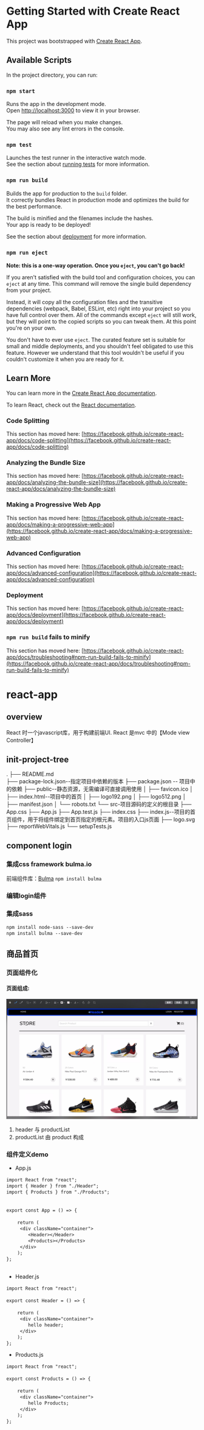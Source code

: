 # Getting Started with Create React App

This project was bootstrapped with [Create React App](https://github.com/facebook/create-react-app).

## Available Scripts

In the project directory, you can run:

### `npm start`

Runs the app in the development mode.\
Open [http://localhost:3000](http://localhost:3000) to view it in your browser.

The page will reload when you make changes.\
You may also see any lint errors in the console.

### `npm test`

Launches the test runner in the interactive watch mode.\
See the section about [running tests](https://facebook.github.io/create-react-app/docs/running-tests) for more information.

### `npm run build`

Builds the app for production to the `build` folder.\
It correctly bundles React in production mode and optimizes the build for the best performance.

The build is minified and the filenames include the hashes.\
Your app is ready to be deployed!

See the section about [deployment](https://facebook.github.io/create-react-app/docs/deployment) for more information.

### `npm run eject`

**Note: this is a one-way operation. Once you `eject`, you can't go back!**

If you aren't satisfied with the build tool and configuration choices, you can `eject` at any time. This command will remove the single build dependency from your project.

Instead, it will copy all the configuration files and the transitive dependencies (webpack, Babel, ESLint, etc) right into your project so you have full control over them. All of the commands except `eject` will still work, but they will point to the copied scripts so you can tweak them. At this point you're on your own.

You don't have to ever use `eject`. The curated feature set is suitable for small and middle deployments, and you shouldn't feel obligated to use this feature. However we understand that this tool wouldn't be useful if you couldn't customize it when you are ready for it.

## Learn More

You can learn more in the [Create React App documentation](https://facebook.github.io/create-react-app/docs/getting-started).

To learn React, check out the [React documentation](https://reactjs.org/).

### Code Splitting

This section has moved here: [https://facebook.github.io/create-react-app/docs/code-splitting](https://facebook.github.io/create-react-app/docs/code-splitting)

### Analyzing the Bundle Size

This section has moved here: [https://facebook.github.io/create-react-app/docs/analyzing-the-bundle-size](https://facebook.github.io/create-react-app/docs/analyzing-the-bundle-size)

### Making a Progressive Web App

This section has moved here: [https://facebook.github.io/create-react-app/docs/making-a-progressive-web-app](https://facebook.github.io/create-react-app/docs/making-a-progressive-web-app)

### Advanced Configuration

This section has moved here: [https://facebook.github.io/create-react-app/docs/advanced-configuration](https://facebook.github.io/create-react-app/docs/advanced-configuration)

### Deployment

This section has moved here: [https://facebook.github.io/create-react-app/docs/deployment](https://facebook.github.io/create-react-app/docs/deployment)

### `npm run build` fails to minify

This section has moved here: [https://facebook.github.io/create-react-app/docs/troubleshooting#npm-run-build-fails-to-minify](https://facebook.github.io/create-react-app/docs/troubleshooting#npm-run-build-fails-to-minify)


# react-app

## overview
React 时一个javascript库，用于构建前端UI.
React 是mvc 中的【Mode view Controller】
## init-project-tree
.
├── README.md           
├── package-lock.json--指定项目中依赖的版本
├── package.json -- 项目中的依赖
├── public--静态资源，无需编译可直接调用使用
│   ├── favicon.ico
│   ├── index.html--项目中的首页
│   ├── logo192.png
│   ├── logo512.png
│   ├── manifest.json
│   └── robots.txt
└── src-项目源码的定义的根目录
    ├── App.css
    ├── App.js
    ├── App.test.js
    ├── index.css
    ├── index.js--项目的首页组件，用于将组件绑定到首页指定的根元素。项目的入口js页面
    ├── logo.svg
    ├── reportWebVitals.js
    └── setupTests.js

## component login
### 集成css framework bulma.io
前端组件库：[Bulma](https://bulma.io/)
`npm install bulma`
### 编辑login组件
### 集成sass 
```
npm install node-sass --save-dev
npm install bulma --save-dev
```


## 商品首页
### 页面组件化
#### 页面组成:
![img](./public/aim/products.png)

1. header 与 productList
2. productList 由 product 构成

### 组件定义demo
* App.js
```
import React from "react";
import { Header } from "./Header";
import { Products } from "./Products";


export const App = () => {

    return (
     <div className="container">
        <Header></Header>
        <Products></Products>
     </div>
    );
};


```

* Header.js
```
import React from "react";

export const Header = () => {

    return (
     <div className="container">
        hello header;
     </div>
    );
};

```
* Products.js
```
import React from "react";

export const Products = () => {

    return (
     <div className="container">
        hello Products;
     </div>
    );
};



```
  
   